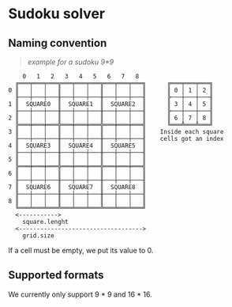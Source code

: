 
# Sudoku solver

## Naming convention

> _example for a sudoku 9*9_

```
    0   1   2   3   4   5   6   7   8  
  ╔═══╤═══╤═══╦═══╤═══╤═══╦═══╤═══╤═══╗      ╔═══╤═══╤═══╗  
0 ║   │   │   ║   │   │   ║   │   │   ║      ║ 0 │ 1 │ 2 ║
  ╟───┼───┼───╫───┼───┼───╫───┼───┼───╢      ╠───┼───┼───╢
1 ║  SQUARE0  ║  SQUARE1  ║  SQUARE2  ║      ║ 3 │ 4 │ 5 ║
  ╟───┼───┼───╫───┼───┼───╫───┼───┼───╢      ╠───┼───┼───╢
2 ║   │   │   ║   │   │   ║   │   │   ║      ║ 6 │ 7 │ 8 ║
  ╠═══╪═══╪═══╬═══╪═══╪═══╬═══╪═══╪═══╣      ╚═══╩═══╩═══╝
3 ║   │   │   ║   │   │   ║   │   │   ║    Inside each square
  ╟───┼───┼───╫───┼───┼───╫───┼───┼───╢    cells got an index
4 ║  SQUARE3  ║  SQUARE4  ║  SQUARE5  ║
  ╟───┼───┼───╫───┼───┼───╫───┼───┼───╢
5 ║   │   │   ║   │   │   ║   │   │   ║
  ╠═══╪═══╪═══╬═══╪═══╪═══╬═══╪═══╪═══╣
6 ║   │   │   ║   │   │   ║   │   │   ║
  ╟───┼───┼───╫───┼───┼───╫───┼───┼───╢
7 ║  SQUARE6  ║  SQUARE7  ║  SQUARE8  ║
  ╟───┼───┼───╫───┼───┼───╫───┼───┼───╢
8 ║   │   │   ║   │   │   ║   │   │   ║
  ╚═══╧═══╧═══╩═══╧═══╧═══╩═══╧═══╧═══╝
  <----------->
    square.lenght
  <----------------------------------->
    grid.size
```

If a cell must be empty, we put its value to 0.

## Supported formats

We currently only support 9 * 9 and 16 * 16.